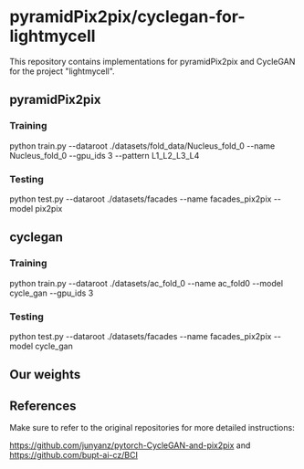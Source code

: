 # pyramidPix2pix/cyclegan-for-lightmycell

This repository contains implementations for pyramidPix2pix and CycleGAN for the project "lightmycell".

## pyramidPix2pix

### Training

python train.py --dataroot ./datasets/fold_data/Nucleus_fold_0 --name Nucleus_fold_0 --gpu_ids 3 --pattern L1_L2_L3_L4

### Testing
python test.py --dataroot ./datasets/facades --name facades_pix2pix --model pix2pix


## cyclegan

### Training

python train.py --dataroot ./datasets/ac_fold_0 --name ac_fold0 --model cycle_gan --gpu_ids 3


### Testing
python test.py --dataroot ./datasets/facades --name facades_pix2pix --model cycle_gan

## Our weights

## References
Make sure to refer to the original repositories for more detailed instructions:

https://github.com/junyanz/pytorch-CycleGAN-and-pix2pix and https://github.com/bupt-ai-cz/BCI

